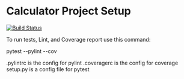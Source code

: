 # Calculator Project Setup
[![Build Status](https://app.travis-ci.com/okbWork/calc2.svg?branch=main)](https://app.travis-ci.com/okbWork/calc2)

To run tests, Lint, and Coverage report use this command:

pytest  --pylint --cov

.pylintrc is the config for pylint
.coveragerc is the config for coverage
setup.py is a config file for pytest

